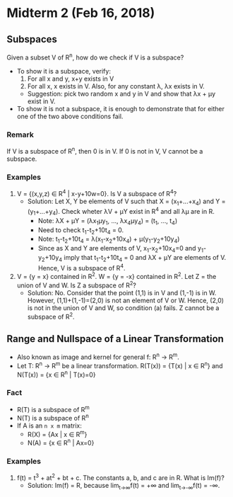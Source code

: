 # Midterm 2 (Feb 16, 2018)
## Subspaces
Given a subset V of R<sup>n</sup>, how do we check if V is a subspace?
* To show it is a subspace, verify:
  1. For all x and y, x+y exists in V
  2. For all x, x exists in V. Also, for any constant λ, λx exists in V.
  * Suggestion: pick two random x and y in V and show that λx + μy exist in V.
* To show it is not a subspace, it is enough to demonstrate that for either one of the two above conditions fail.
### Remark
If V is a subspace of R<sup>n</sup>, then 0 is in V. If 0 is not in V, V cannot be a subspace.
### Examples
1. V = {(x,y,z) ∈ R<sup>4</sup> | x-y+10w=0}. Is V a subspace of R<sup>4</sup>?
   * Solution: Let X, Y be elements of V such that X = (x<sub>1</sub>+...+x<sub>4</sub>) and Y = (y<sub>1</sub>+...+y<sub>4</sub>). Check wheter λV + μY exist in R<sup>4</sup> and all λμ are in R. 
     * Note: λX + μY = (λx<sub>1</sub>μy<sub>1</sub>, ..., λx<sub>4</sub>μy<sub>4</sub>) = (t<sub>1</sub>, ..., t<sub>4</sub>)
     * Need to check t<sub>1</sub>-t<sub>2</sub>+10t<sub>4</sub> = 0.
     * Note: t<sub>1</sub>-t<sub>2</sub>+10t<sub>4</sub> = λ(x<sub>1</sub>-x<sub>2</sub>+10x<sub>4</sub>) + μ(y<sub>1</sub>-y<sub>2</sub>+10y<sub>4</sub>)
     * Since as X and Y are elements of V, x<sub>1</sub>-x<sub>2</sub>+10x<sub>4</sub>=0 and y<sub>1</sub>-y<sub>2</sub>+10y<sub>4</sub> imply that t<sub>1</sub>-t<sub>2</sub>+10t<sub>4</sub> = 0 and λX + μY are elements of V. Hence, V is a subspace of R<sup>4</sup>.
2. V = {y = x} contained in R<sup>2</sup>. W = {y = -x} contained in R<sup>2</sup>. Let Z = the union of V and W. Is Z a subspace of R<sup>2</sup>?
   * Solution: No. Consider that the point (1,1) is in V and (1,-1) is in W. However, (1,1)+(1,-1)=(2,0) is not an element of V or W. Hence, (2,0) is not in the union of V and W, so condition (a) fails. Z cannot be a subspace of R<sup>2</sup>.
## Range and Nullspace of a Linear Transformation
* Also known as image and kernel for general f: R<sup>n</sup> -> R<sup>m</sup>.
* Let T: R<sup>n</sup> -> R<sup>m</sup> be a linear transformation. R(T(x)) = {T(x) | x ∈ R<sup>n</sup>} and N(T(x)) = {x ∈ R<sup>n</sup> | T(x)=0}
### Fact
* R(T) is a subspace of R<sup>m</sup>
* N(T) is a subspace of R<sup>n</sup>
* If A is an `n x m` matrix:
  * R(X) = {Ax | x ∈ R<sup>m</sup>}
  * N(A) = {x ∈ R<sup>n</sup> | Ax=0}
### Examples
1. f(t) = t<sup>3</sup> + at<sup>2</sup> + bt + c. The constants a, b, and c are in R. What is Im(f)?
   * Solution: Im(f) = R, because lim<sub>t->∞</sub>f(t) = +∞ and lim<sub>t->-∞</sub>f(t) = -∞.
